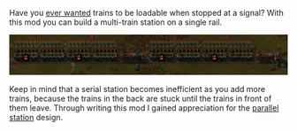
Have you [ever wanted](https://forums.factorio.com/viewtopic.php?t=47763) trains to be loadable when stopped at a signal?
With this mod you can build a multi-train station on a single rail.

![screenshot](screenshot.png)

Keep in mind that a serial station becomes inefficient as you add more trains, because the trains in the back are stuck until the trains in front of them leave.
Through writing this mod I gained appreciation for the [parallel station](https://wiki.factorio.com/images/Station-example-2.png) design.

